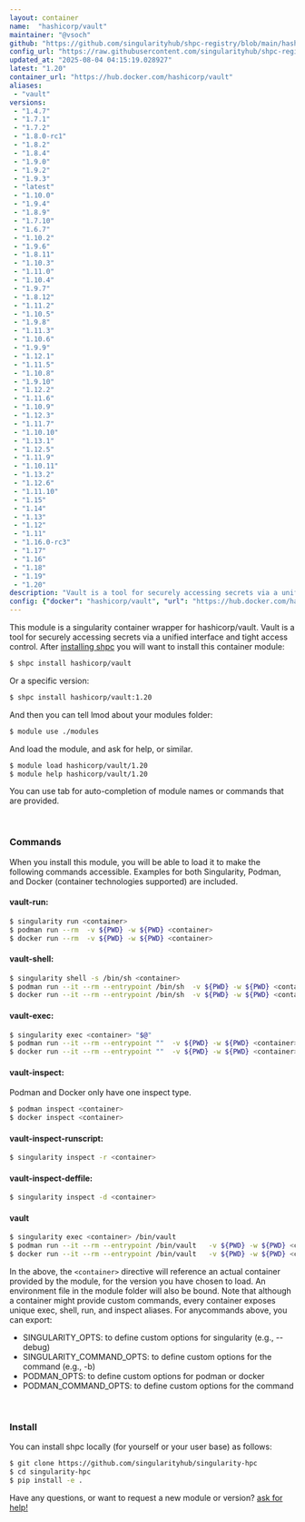 ```yaml
---
layout: container
name:  "hashicorp/vault"
maintainer: "@vsoch"
github: "https://github.com/singularityhub/shpc-registry/blob/main/hashicorp/vault/container.yaml"
config_url: "https://raw.githubusercontent.com/singularityhub/shpc-registry/main/hashicorp/vault/container.yaml"
updated_at: "2025-08-04 04:15:19.028927"
latest: "1.20"
container_url: "https://hub.docker.com/hashicorp/vault"
aliases:
 - "vault"
versions:
 - "1.4.7"
 - "1.7.1"
 - "1.7.2"
 - "1.8.0-rc1"
 - "1.8.2"
 - "1.8.4"
 - "1.9.0"
 - "1.9.2"
 - "1.9.3"
 - "latest"
 - "1.10.0"
 - "1.9.4"
 - "1.8.9"
 - "1.7.10"
 - "1.6.7"
 - "1.10.2"
 - "1.9.6"
 - "1.8.11"
 - "1.10.3"
 - "1.11.0"
 - "1.10.4"
 - "1.9.7"
 - "1.8.12"
 - "1.11.2"
 - "1.10.5"
 - "1.9.8"
 - "1.11.3"
 - "1.10.6"
 - "1.9.9"
 - "1.12.1"
 - "1.11.5"
 - "1.10.8"
 - "1.9.10"
 - "1.12.2"
 - "1.11.6"
 - "1.10.9"
 - "1.12.3"
 - "1.11.7"
 - "1.10.10"
 - "1.13.1"
 - "1.12.5"
 - "1.11.9"
 - "1.10.11"
 - "1.13.2"
 - "1.12.6"
 - "1.11.10"
 - "1.15"
 - "1.14"
 - "1.13"
 - "1.12"
 - "1.11"
 - "1.16.0-rc3"
 - "1.17"
 - "1.16"
 - "1.18"
 - "1.19"
 - "1.20"
description: "Vault is a tool for securely accessing secrets via a unified interface and tight access control."
config: {"docker": "hashicorp/vault", "url": "https://hub.docker.com/hashicorp/vault", "maintainer": "@vsoch", "description": "Vault is a tool for securely accessing secrets via a unified interface and tight access control.", "latest": {"1.20": "sha256:a0e8ba2daf65b9762d0f338b41046480f8b1f3031608726254c66989dd0edacf"}, "tags": {"1.4.7": "sha256:37a6cdcf14315f9fe392ab0d33f2ec35de3435d6a3167068979df3a7df940483", "1.7.1": "sha256:5afd52a05b0b571f624b5dea1a2099b88f7cff373ee018e41b2b592bcacb53be", "1.7.2": "sha256:879d0f6b9d5bd981f81daef2f9145d84116f8a9533a2dd03955fd2831c7e3d78", "1.8.0-rc1": "sha256:1923c7db38e4a2e63074c10acd9bcda7667a36e800b127cc51d57962f38a8a8b", "1.8.2": "sha256:be657ebc978c5dc92b7b901c60d4ae848b08d26acb9d7facdcd053db87db8c48", "1.8.4": "sha256:dfc3500beb0e0c4a0c9f9ffb3fb77f8ca6382583f4f75f7197f2dae3626efece", "1.9.0": "sha256:4401acaed2281895bd32b99910f5aeadf216150d73c092c70874ff7e48c0731f", "1.9.2": "sha256:ff9b17b0cefe86ebdc2e1efed9a626cc464145062d6bcbc56da34f2ef7be8d86", "1.9.3": "sha256:c019349bcaeeb42cff890110212f571b6745b969c01e734f401998b6fcb3a75a", "latest": "sha256:a0e8ba2daf65b9762d0f338b41046480f8b1f3031608726254c66989dd0edacf", "1.10.0": "sha256:25ba89e672788f242053ddb5e0b9e0ff116b6a69e78dd95175e3564192d6f98e", "1.9.4": "sha256:415850080f84e2e3a48152328ce8f792b7b2d3d5ccec9f9e90eae9f568770342", "1.8.9": "sha256:1bcc4e0c3cb68c254c27117e647b18eacfb296ab58f85c77a022bda869b6f244", "1.7.10": "sha256:c865d46c6c56b1d4e0049957be3d09731f7ee7c8cc84ce4cc7145201b955d692", "1.6.7": "sha256:1491a9257b19085b65840492dfee9bd565a0ab30d0f9a8dbe4aba9b126c5a73f", "1.10.2": "sha256:8dea74ef21f7db4415aafa7588830e963ac1ab8bd07c82b9c9e0b94d74f157c2", "1.9.6": "sha256:aec17535998e5b2f0dbf423b5e44cfba498d1e62897eb6362c0ee4aa93d9b137", "1.8.11": "sha256:eeaec5460d55d8c8338ff1711ea29f65b44ba43352b9c6fb6f1af0692d2f0ef9", "1.10.3": "sha256:73d624e5a079f152a46177de796f90bc60f4a4e0452e047cbbe8ef3fa6927cbf", "1.11.0": "sha256:ff32a8851a9360ecd23cd4a76e363f2a1b540f7c64e2c800fc8bd45f4375fc16", "1.10.4": "sha256:9e47e2c71d2dd2728580c6fac1b6d053788511820b64706dc90f2f1aaab790c6", "1.9.7": "sha256:8d29e64b360002c0dcf7ca106771daff743a6faa062a5c0424b48a665c7178de", "1.8.12": "sha256:6c87c10a8e3637fda60b9e188884003921fef8b1048980c10f00150b468ca44e", "1.11.2": "sha256:a60891bfb7b7a669d21544e0ad1b178e09a78174d4995e79fb11faf9a741e2ca", "1.10.5": "sha256:898c0de564fd90f1cd1fb171a745fd4b845745b2d41a915d06f772fde11ce6ca", "1.9.8": "sha256:f2b7d7bc982b198b187deb53b7872fac8c50df772ba3a0183cbe05aaddc00d28", "1.11.3": "sha256:0fe23bbef12a1b304fec8e288468d3f83b6cccd7f8af178d315337ded587d231", "1.10.6": "sha256:1e7a08d5e967d262c61116624a5508d45757373d99dccbb66e9a0746b38d9f3c", "1.9.9": "sha256:aa2b7d21e06ad61f58720fcb0a3ac958ac36cb2d5bd1e99364f5bcfb84d88f0d", "1.12.1": "sha256:8de4d5f31b38225d952070d48c346a4029677dae05d11092142e921e373499c2", "1.11.5": "sha256:bb6513a30b2b405d024750e07c7870d0b640e4598b516f401e7747d5dd9c2667", "1.10.8": "sha256:08550b8fdfbcf2c1dfd2de1298472871541c186e3729bff29a58d3e64c8cc025", "1.9.10": "sha256:98966dea2888553c080e141cb0070fc826db92871a50eec40e06d7f51c05029e", "1.12.2": "sha256:7fb0065690177cbc1607d5222ef7f44ac20daa75dd146ed0549cd973dc62b264", "1.11.6": "sha256:6e694c72cd4ec71ad917323fc9b5e3fb0240ab74f3fe78c43ea02e4ee83c1c75", "1.10.9": "sha256:a45277e9cfaecb8dbe47442f0b6e2727a18f5aec278ee6d0927ac2f206fc37ae", "1.12.3": "sha256:db6c4a7dcf4ea9fcb62fb07d8e2328fd61138eaaa4df2e9174eae7a7dd3d8623", "1.11.7": "sha256:97fca552e98152298e9503486889a35aae64d17acda14380be400d07cc459e1b", "1.10.10": "sha256:386e2d62c1d18c933889e2c7fd34a3fb2cd38baac5ac59ed75eb66462b2b10a4", "1.13.1": "sha256:b888abc3fc0529550d4a6c87884419e86b8cb736fe556e3e717a6bc50888b3b8", "1.12.5": "sha256:bdf328596ee84ce2621eaaef89e83dd8fa8d8e5a2c75cd84365862666eadddaf", "1.11.9": "sha256:b571ac28d31658821ffefb18e052ebad856c897e159ec3bd303c86761141c4be", "1.10.11": "sha256:93ffc961e66dd2bc052e5b91bc7e7d97a64f79387f9e4cf796ed09c03ad89623", "1.13.2": "sha256:c186e9bff2db0bd61dad70e7733cbfa5a0f8ddee3a6a061f3753060689aa81ab", "1.12.6": "sha256:2517235f0600a66f0817756253c50c739232a3237340f385ff22e2b3f53f609f", "1.11.10": "sha256:cd8b68c0e30c0f76284a0fe2189103e5148e6cd8339e27b4dd0fcaf3ac0bb8e3", "1.15": "sha256:0450896c43b13879b19442b204ce29dd19b5a10fce43d5cf38af17da20f56f4d", "1.14": "sha256:14be0a8eb323181a56d10facab3b424809d9921e85d2f2678126ce232766a8e1", "1.13": "sha256:829034ced146f56c8cbe4359df91aa4aec4894af70a9a2f6ce25fad3bedc1ba2", "1.12": "sha256:8104c0a5c04ad03a2cde2be5155e90f78dea4ce862a5b30d43a2f0efc8f19a07", "1.11": "sha256:727a0c96bdb0cc848c75df2d49a41e5b7a3ae6df8f454fa5823c06c595e3b2e5", "1.16.0-rc3": "sha256:3f7b37b32a9e3a4ba295ae728c4493e515156d383bf95a892b40b410fe59a90f", "1.17": "sha256:74a4ab138ab5d64725e89cd9a9c73f7040c7fe49e98b71697b275ca9a69919df", "1.16": "sha256:c5e04689611cb864b8b6247a6a845e0bdc059998f39b5c8a659562287379525c", "1.18": "sha256:750bb37c1638fa194ab37053a81618c61bb0491ddec6fccac87c07a8e6cd8166", "1.19": "sha256:c4298db7f9b2ea8cab452cbff5877749087913aa035fcae62026cf16132929f5", "1.20": "sha256:a0e8ba2daf65b9762d0f338b41046480f8b1f3031608726254c66989dd0edacf"}, "aliases": {"vault": "/bin/vault"}}
---
```


This module is a singularity container wrapper for hashicorp/vault.
Vault is a tool for securely accessing secrets via a unified interface and tight access control.
After [installing shpc](#install) you will want to install this container module:


```bash
$ shpc install hashicorp/vault
```

Or a specific version:

```bash
$ shpc install hashicorp/vault:1.20
```

And then you can tell lmod about your modules folder:

```bash
$ module use ./modules
```

And load the module, and ask for help, or similar.

```bash
$ module load hashicorp/vault/1.20
$ module help hashicorp/vault/1.20
```

You can use tab for auto-completion of module names or commands that are provided.

<br>

### Commands

When you install this module, you will be able to load it to make the following commands accessible.
Examples for both Singularity, Podman, and Docker (container technologies supported) are included.

#### vault-run:

```bash
$ singularity run <container>
$ podman run --rm  -v ${PWD} -w ${PWD} <container>
$ docker run --rm  -v ${PWD} -w ${PWD} <container>
```

#### vault-shell:

```bash
$ singularity shell -s /bin/sh <container>
$ podman run --it --rm --entrypoint /bin/sh  -v ${PWD} -w ${PWD} <container>
$ docker run --it --rm --entrypoint /bin/sh  -v ${PWD} -w ${PWD} <container>
```

#### vault-exec:

```bash
$ singularity exec <container> "$@"
$ podman run --it --rm --entrypoint ""  -v ${PWD} -w ${PWD} <container> "$@"
$ docker run --it --rm --entrypoint ""  -v ${PWD} -w ${PWD} <container> "$@"
```

#### vault-inspect:

Podman and Docker only have one inspect type.

```bash
$ podman inspect <container>
$ docker inspect <container>
```

#### vault-inspect-runscript:

```bash
$ singularity inspect -r <container>
```

#### vault-inspect-deffile:

```bash
$ singularity inspect -d <container>
```


#### vault

```bash
$ singularity exec <container> /bin/vault
$ podman run --it --rm --entrypoint /bin/vault   -v ${PWD} -w ${PWD} <container> -c " $@"
$ docker run --it --rm --entrypoint /bin/vault   -v ${PWD} -w ${PWD} <container> -c " $@"
```



In the above, the `<container>` directive will reference an actual container provided
by the module, for the version you have chosen to load. An environment file in the
module folder will also be bound. Note that although a container
might provide custom commands, every container exposes unique exec, shell, run, and
inspect aliases. For anycommands above, you can export:

 - SINGULARITY_OPTS: to define custom options for singularity (e.g., --debug)
 - SINGULARITY_COMMAND_OPTS: to define custom options for the command (e.g., -b)
 - PODMAN_OPTS: to define custom options for podman or docker
 - PODMAN_COMMAND_OPTS: to define custom options for the command

<br>

### Install

You can install shpc locally (for yourself or your user base) as follows:

```bash
$ git clone https://github.com/singularityhub/singularity-hpc
$ cd singularity-hpc
$ pip install -e .
```

Have any questions, or want to request a new module or version? [ask for help!](https://github.com/singularityhub/singularity-hpc/issues)